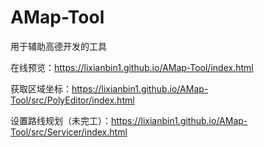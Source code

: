 # AMap-Tool

用于辅助高德开发的工具

在线预览：https://lixianbin1.github.io/AMap-Tool/index.html

获取区域坐标：https://lixianbin1.github.io/AMap-Tool/src/PolyEditor/index.html

设置路线规划（未完工）：https://lixianbin1.github.io/AMap-Tool/src/Servicer/index.html